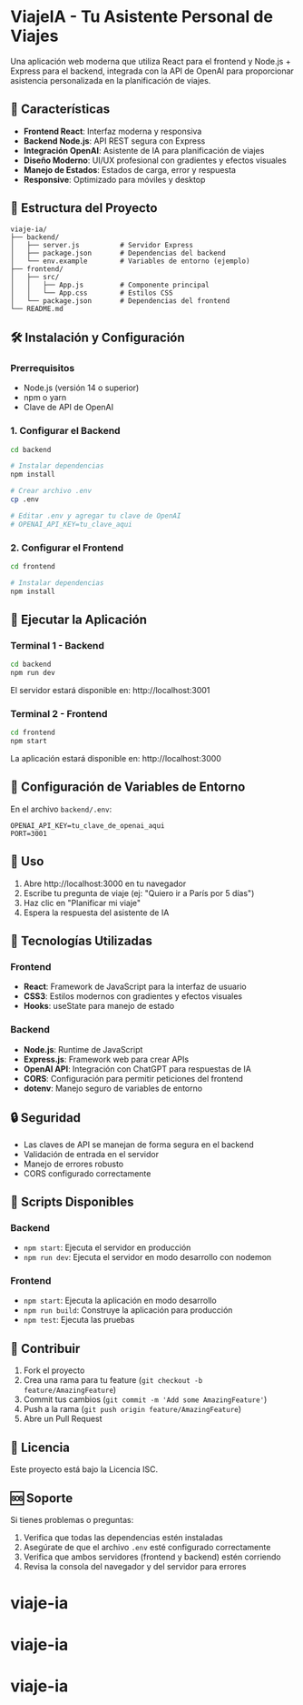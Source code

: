 # ViajeIA - Tu Asistente Personal de Viajes

Una aplicación web moderna que utiliza React para el frontend y Node.js + Express para el backend, integrada con la API de OpenAI para proporcionar asistencia personalizada en la planificación de viajes.

## 🚀 Características

- **Frontend React**: Interfaz moderna y responsiva
- **Backend Node.js**: API REST segura con Express
- **Integración OpenAI**: Asistente de IA para planificación de viajes
- **Diseño Moderno**: UI/UX profesional con gradientes y efectos visuales
- **Manejo de Estados**: Estados de carga, error y respuesta
- **Responsive**: Optimizado para móviles y desktop

## 📁 Estructura del Proyecto

```
viaje-ia/
├── backend/
│   ├── server.js          # Servidor Express
│   ├── package.json       # Dependencias del backend
│   └── env.example        # Variables de entorno (ejemplo)
├── frontend/
│   ├── src/
│   │   ├── App.js         # Componente principal
│   │   └── App.css        # Estilos CSS
│   └── package.json       # Dependencias del frontend
└── README.md
```

## 🛠️ Instalación y Configuración

### Prerrequisitos

- Node.js (versión 14 o superior)
- npm o yarn
- Clave de API de OpenAI

### 1. Configurar el Backend

```bash
cd backend

# Instalar dependencias
npm install

# Crear archivo .env
cp .env

# Editar .env y agregar tu clave de OpenAI
# OPENAI_API_KEY=tu_clave_aqui
```

### 2. Configurar el Frontend

```bash
cd frontend

# Instalar dependencias
npm install
```

## 🚀 Ejecutar la Aplicación

### Terminal 1 - Backend

```bash
cd backend
npm run dev
```

El servidor estará disponible en: http://localhost:3001

### Terminal 2 - Frontend

```bash
cd frontend
npm start
```

La aplicación estará disponible en: http://localhost:3000

## 🔧 Configuración de Variables de Entorno

En el archivo `backend/.env`:

```env
OPENAI_API_KEY=tu_clave_de_openai_aqui
PORT=3001
```

## 📝 Uso

1. Abre http://localhost:3000 en tu navegador
2. Escribe tu pregunta de viaje (ej: "Quiero ir a París por 5 días")
3. Haz clic en "Planificar mi viaje"
4. Espera la respuesta del asistente de IA

## 🎨 Tecnologías Utilizadas

### Frontend

- **React**: Framework de JavaScript para la interfaz de usuario
- **CSS3**: Estilos modernos con gradientes y efectos visuales
- **Hooks**: useState para manejo de estado

### Backend

- **Node.js**: Runtime de JavaScript
- **Express.js**: Framework web para crear APIs
- **OpenAI API**: Integración con ChatGPT para respuestas de IA
- **CORS**: Configuración para permitir peticiones del frontend
- **dotenv**: Manejo seguro de variables de entorno

## 🔒 Seguridad

- Las claves de API se manejan de forma segura en el backend
- Validación de entrada en el servidor
- Manejo de errores robusto
- CORS configurado correctamente

## 🚀 Scripts Disponibles

### Backend

- `npm start`: Ejecuta el servidor en producción
- `npm run dev`: Ejecuta el servidor en modo desarrollo con nodemon

### Frontend

- `npm start`: Ejecuta la aplicación en modo desarrollo
- `npm run build`: Construye la aplicación para producción
- `npm test`: Ejecuta las pruebas

## 🤝 Contribuir

1. Fork el proyecto
2. Crea una rama para tu feature (`git checkout -b feature/AmazingFeature`)
3. Commit tus cambios (`git commit -m 'Add some AmazingFeature'`)
4. Push a la rama (`git push origin feature/AmazingFeature`)
5. Abre un Pull Request

## 📄 Licencia

Este proyecto está bajo la Licencia ISC.

## 🆘 Soporte

Si tienes problemas o preguntas:

1. Verifica que todas las dependencias estén instaladas
2. Asegúrate de que el archivo `.env` esté configurado correctamente
3. Verifica que ambos servidores (frontend y backend) estén corriendo
4. Revisa la consola del navegador y del servidor para errores

# viaje-ia
# viaje-ia
# viaje-ia
